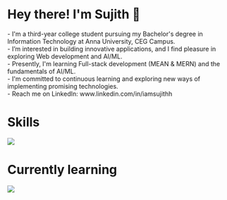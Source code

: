 <h1>Hey there! I'm Sujith 👋</h1>
- I'm a third-year college student pursuing my Bachelor's degree in Information Technology at Anna University, CEG Campus. <br>
- I’m interested in building innovative applications, and I find pleasure in exploring Web development and AI/ML. <br>
- Presently, I'm learning Full-stack development (MEAN & MERN) and the fundamentals of AI/ML. <br>
- I'm committed to continuous learning and exploring new ways of implementing promising technologies. <br>
- Reach me on LinkedIn: www.linkedin.com/in/iamsujithh <br>

<h1>Skills</h1>
<p>
  <a href="https://skillicons.dev">
    <img src="https://skillicons.dev/icons?i=html,css,tailwind,javascript,typescript,react,angular,python,java,postman" />
  </a>
</p>

<h1>Currently learning</h1>
<a href="https://skillicons.dev">
    <img src="https://skillicons.dev/icons?i=express,mongodb,nodejs,spring" />
  </a>

  
<!---
lambdaYouth/lambdaYouth is a ✨ special ✨ repository because its `README.md` (this file) appears on your GitHub profile.
You can click the Preview link to take a look at your changes.
--->
